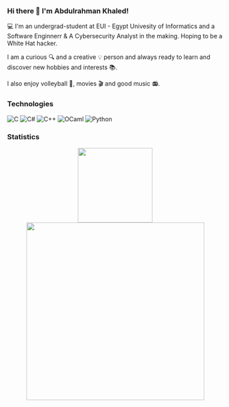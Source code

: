 ### Hi there 👋 I'm Abdulrahman Khaled!

💻 I'm an undergrad-student at EUI - Egypt Univesity of Informatics and a Software Enginnerr & A Cybersecurity Analyst in the making. Hoping to be a White Hat hacker.

I am a curious :mag: and a creative :bulb: person and always ready to learn and discover new hobbies and interests :books:.

I also enjoy volleyball 🏐, movies :clapper: and good music 📻.

### Technologies
![C](https://img.shields.io/badge/C-00599C?style=for-the-badge&logo=c&logoColor=white)
![C#](https://img.shields.io/badge/C%23-239120?style=for-the-badge&logo=c-sharp&logoColor=white)
![C++](https://img.shields.io/badge/C%2B%2B-00599C?style=for-the-badge&logo=c%2B%2B&logoColor=white)
![OCaml](https://img.shields.io/badge/OCaml-0077B5?style=for-the-badge&logo=Ocaml&logoColor=white&labelColor=%23F18903&color=%23484444%20)
![Python](https://img.shields.io/badge/Python-FFD43B?style=for-the-badge&logo=python&logoColor=blue)

### Statistics

<p align="center">
    <img src="https://github-readme-stats.vercel.app/api/top-langs/?username=abdulrahman-k-s&layout=compact&text_bold=true&hide=xslt&langs_count=5&theme=github_dark_dimmed" height="174" />
    <img src="https://github-readme-stats.vercel.app/api?username=abdulrahman-k-s&show_icons=true&rank_icon=github&text_bold=true&theme=github_dark_dimmed" width="415"/>
</p>
